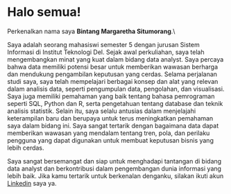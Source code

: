 # Halo semua! 

Perkenalkan nama saya **Bintang Margaretha Situmorang**.\

Saya adalah seorang mahasiswi semester 5 dengan jurusan Sistem Informasi di Institut Teknologi Del. Sejak awal perkuliahan, saya telah mengembangkan minat yang kuat dalam bidang data analyst. Saya percaya bahwa data memiliki potensi besar untuk memberikan wawasan berharga dan mendukung pengambilan keputusan yang cerdas.
Selama perjalanan studi saya, saya telah mempelajari berbagai konsep dan alat yang relevan dalam analisis data, seperti pengumpulan data, pengolahan, dan visualisasi. Saya juga memiliki pemahaman yang baik tentang bahasa pemrograman seperti SQL, Python dan R, serta pengetahuan tentang database dan teknik analisis statistik.
Selain itu, saya selalu antusias dalam menjelajahi keterampilan baru dan berupaya untuk terus meningkatkan pemahaman saya dalam bidang ini. Saya sangat tertarik dengan bagaimana data dapat memberikan wawasan yang mendalam tentang tren, pola, dan perilaku pengguna yang dapat digunakan untuk membuat keputusan bisnis yang lebih cerdas.

Saya sangat bersemangat dan siap untuk menghadapi tantangan di bidang data analyst dan berkontribusi dalam pengembangan dunia informasi yang lebih baik. Jika kamu tertarik untuk berkenalan denganku, silakan ikuti akun [Linkedin](https://www.linkedin.com/in/bintangmargaretha/) saya ya.

